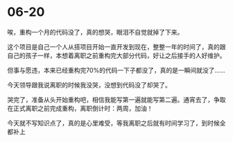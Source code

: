 # 06-20

唉，重构一个月的代码没了，真的想哭，眼泪不自觉就掉了下来。

这个项目是自己一个人从搭项目开始一直开发到现在，整整一年的时间了，真的跟自己的孩子一样，本想着离职之前重构完大部分代码，好让之后接手的人好维护。

但事与愿违，本来已经重构完70%的代码一下子都没了，真的是一瞬间就没了......

今天领导跟我说离职的时候我没哭，没想到代码没了却哭了。

哭完了，准备从头开始重构吧，相信我能写第一遍就能写第二遍。通宵去了，争取在正式离职之前完成重构，离职倒计时：两周，加油！

今天就不写知识点了，真的是心里难受，等我离职之后就有时间学习了，到时候全都补上